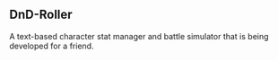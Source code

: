 ## DnD-Roller ##

A text-based character stat manager and battle simulator that is being developed for a friend.
